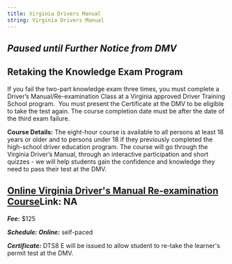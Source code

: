 ```yaml
---
title: Virginia Drivers Manual
string: Virginia Drivers Manual
---
```

## ***Paused until Further Notice from DMV*** 

## Retaking the Knowledge Exam Program

If you fail the two-part knowledge exam three times, you must complete a Driver’s Manual/Re-examination Class at a Virginia approved Driver Training School program.  You must present the Certificate at the DMV to be eligible to take the test again. The course completion date must be after the date of the third exam failure.

**Course Details:** The eight-hour course is available to all persons at least 18 years or older and to persons under 18 if they previously completed the high-school driver education program. The course will go through the Virginia Driver’s Manual, through an interactive participation and short quizzes - we will help students gain the confidence and knowledge they need to pass their test at the DMV.

## [Online Virginia Driver's Manual Re-examination Course](https://www.va-drivercourses.com/clickIn.php?schoolID=311)L﻿ink: NA

***Fee:*** $125

***Schedule: Online:*** self-paced

***Certificate:*** DTS8 E will be issued to allow student to re-take the learner's permit test at the DMV.